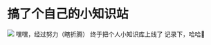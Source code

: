 # 搞了个自己的小知识站

![](https://cdn.jsdelivr.net/gh/oneby21/pic/ob/202204231147485.png)
嘿嘿，经过努力（瞎折腾）
终于把个人小知识库上线了
记录下，哈哈🤣


